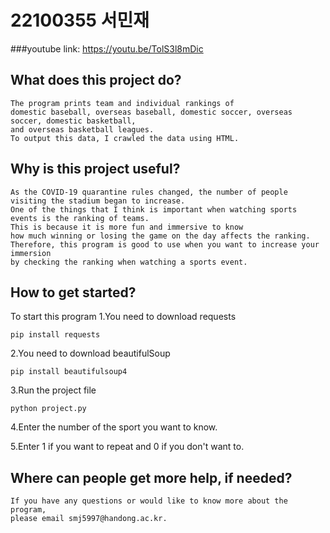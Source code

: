 # 22100355 서민재

###youtube link: https://youtu.be/TolS3l8mDic

## What does this project do? 
```
The program prints team and individual rankings of 
domestic baseball, overseas baseball, domestic soccer, overseas soccer, domestic basketball, 
and overseas basketball leagues. 
To output this data, I crawled the data using HTML.
```

##	Why is this project useful? 
```
As the COVID-19 quarantine rules changed, the number of people visiting the stadium began to increase. 
One of the things that I think is important when watching sports events is the ranking of teams. 
This is because it is more fun and immersive to know 
how much winning or losing the game on the day affects the ranking.
Therefore, this program is good to use when you want to increase your immersion 
by checking the ranking when watching a sports event.
```

##	How to get started? 

To start this program
1.You need to download requests

```
pip install requests
```

2.You need to download beautifulSoup
```
pip install beautifulsoup4
```
3.Run the project file
```
python project.py
```
4.Enter the number of the sport you want to know.

5.Enter 1 if you want to repeat and 0 if you don't want to.

## Where can people get more help, if needed? 
```
If you have any questions or would like to know more about the program, 
please email smj5997@handong.ac.kr.
```
